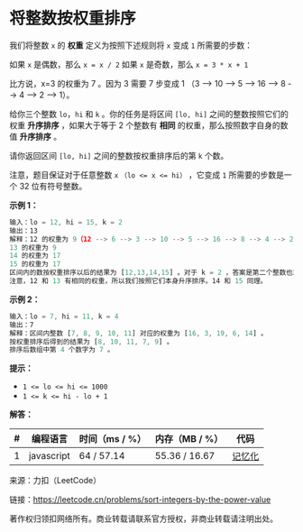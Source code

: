 # 将整数按权重排序

我们将整数 `x` 的 **权重** 定义为按照下述规则将 `x` 变成 `1` 所需要的步数：

如果 `x` 是偶数，那么 `x = x / 2`
如果 `x` 是奇数，那么 `x = 3 * x + 1`

比方说，x=3 的权重为 7 。因为 3 需要 7 步变成 1 （3 --> 10 --> 5 --> 16 --> 8 --> 4 --> 2 --> 1）。

给你三个整数 `lo`，`hi` 和 `k` 。你的任务是将区间 `[lo, hi]` 之间的整数按照它们的权重 **升序排序** ，如果大于等于 2 个整数有 **相同** 的权重，那么按照数字自身的数值 **升序排序** 。

请你返回区间 `[lo, hi]` 之间的整数按权重排序后的第 `k` 个数。

注意，题目保证对于任意整数 `x` `（lo <= x <= hi）` ，它变成 `1` 所需要的步数是一个 32 位有符号整数。

**示例 1：**

``` javascript
输入：lo = 12, hi = 15, k = 2
输出：13
解释：12 的权重为 9（12 --> 6 --> 3 --> 10 --> 5 --> 16 --> 8 --> 4 --> 2 --> 1）
13 的权重为 9
14 的权重为 17
15 的权重为 17
区间内的数按权重排序以后的结果为 [12,13,14,15] 。对于 k = 2 ，答案是第二个整数也就是 13 。
注意，12 和 13 有相同的权重，所以我们按照它们本身升序排序。14 和 15 同理。
```

**示例 2：**

``` javascript
输入：lo = 7, hi = 11, k = 4
输出：7
解释：区间内整数 [7, 8, 9, 10, 11] 对应的权重为 [16, 3, 19, 6, 14] 。
按权重排序后得到的结果为 [8, 10, 11, 7, 9] 。
排序后数组中第 4 个数字为 7 。
```

**提示：**

- `1 <= lo <= hi <= 1000`
- `1 <= k <= hi - lo + 1`

**解答：**

**#**|**编程语言**|**时间（ms / %）**|**内存（MB / %）**|**代码**
--|--|--|--|--
1|javascript|64 / 57.14|55.36 / 16.67|[记忆化](./javascript/ac_v1.js)

来源：力扣（LeetCode）

链接：https://leetcode.cn/problems/sort-integers-by-the-power-value

著作权归领扣网络所有。商业转载请联系官方授权，非商业转载请注明出处。
